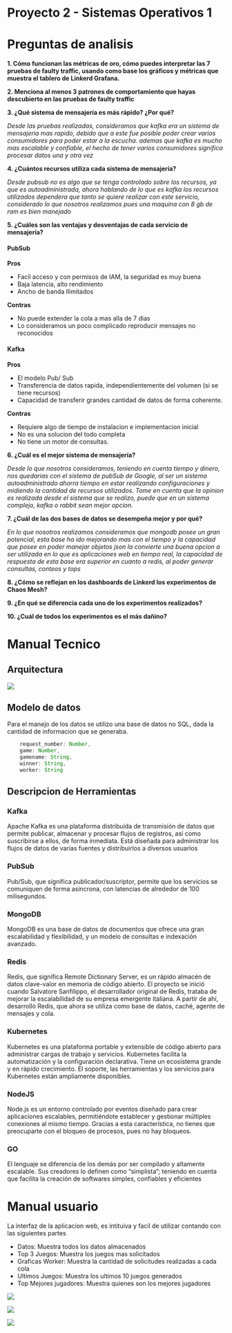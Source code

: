 # Proyecto 2 - Sistemas Operativos 1


# Preguntas de analisis

**1. Cómo funcionan las métricas de oro, cómo puedes
interpretar las 7 pruebas de faulty traffic, usando como
base los gráficos y métricas que muestra el tablero de
Linkerd Grafana.**


**2. Menciona al menos 3 patrones de comportamiento que
hayas descubierto en las pruebas de faulty traffic**


**3. ¿Qué sistema de mensajería es más rápido? ¿Por qué?**

*Desde las pruebas realizadas, consideramos que kafka era un sistema de mensajeria mas rapido, 
debido que a este fue posible poder crear varios consumidores para poder estar 
a la escucha. ademas que kafka es mucho mas escalable y confiable, el hecho de tener varios 
consumidores significa procesar datos una y otra vez*


**4. ¿Cuántos recursos utiliza cada sistema de mensajería?**

*Desde pubsub no es algo que se tenga controlado sobre los recursos, ya que es autoadministrada,
ahora hablando de lo que es kafka los recursos utilizados dependera que tanto se quiere realizar con este servicio, considerado lo que nosotros realizamos pues una maquina con 8 gb de ram es bien manejado*

**5. ¿Cuáles son las ventajas y desventajas de cada servicio de
mensajería?**

#### PubSub

**Pros**
- Facil acceso y con permisos de IAM, la seguridad es muy buena
- Baja latencia, alto rendimiento
- Ancho de banda Ilimitados

**Contras**
- No puede extender la cola a mas alla de 7 dias
- Lo consideramos un poco complicado reproducir mensajes no reconocidos

#### Kafka
**Pros**
- El modelo Pub/ Sub
- Transferencia de datos rapida, independientemente del volumen (si se tiene recursos)
- Capacidad de transferir grandes cantidad de datos de forma coherente.

**Contras**
- Requiere algo de tiempo de instalacion e implementacion inicial
- No es una solucion del todo completa
- No tiene un motor de consultas.




**6. ¿Cuál es el mejor sistema de mensajería?**

*Desde lo que nosotros consideramos, teniendo en cuenta tiempo y dinero, nos quedarias con el sistema de pubSub de Google, al ser un sistema autoadministrado ahorra tiempo en estar realizando configuraciones y midiendo la cantidad de recursos utilizados. Tome en cuenta que la opinion es realizada desde el sistema que se realizo,
puede que en un sistema complejo, kafka o rabbit sean mejor opcion.*

**7. ¿Cuál de las dos bases de datos se desempeña mejor y por
qué?**

*En lo que nosotros realizamos consideramos que mongodb posee un gran potencial, esta base ha ido mejorando mas con el tiempo y la capacidad que posee en poder manejar objetos json la convierte una buena opcion a ser utilizada en lo que es aplicaciones web en tiempo real, la capacidad de respuesta de esta base era superior en cuanto a redis, al poder generar consultas, conteos y tops*

**8. ¿Cómo se reflejan en los dashboards de Linkerd los
experimentos de Chaos Mesh?**

**9. ¿En qué se diferencia cada uno de los experimentos
realizados?**

**10. ¿Cuál de todos los experimentos es el más dañino?**



# Manual Tecnico

## Arquitectura
![](imagenes/arqui.PNG)

## Modelo de datos

Para el manejo de los datos se utilizo una base de datos no SQL, dada la cantidad de informacion
que se generaba.
```javascript
    request_number: Number,
    game: Number,
    gamename: String,
    winner: String,
    worker: String
```

## Descripcion de Herramientas

### Kafka
Apache Kafka es una plataforma distribuida de transmisión de datos que permite publicar, almacenar y procesar flujos de registros, así como suscribirse a ellos, de forma inmediata. Está diseñada para administrar los flujos de datos de varias fuentes y distribuirlos a diversos usuarios

### PubSub
Pub/Sub, que significa publicador/suscriptor, permite que los servicios se comuniquen de forma asíncrona, con latencias de alrededor de 100 milisegundos.

### MongoDB
MongoDB es una base de datos de documentos que ofrece una gran escalabilidad y flexibilidad, y un modelo de consultas e indexación avanzado.

### Redis
Redis, que significa Remote Dictionary Server, es un rápido almacén de datos clave-valor en memoria de código abierto. El proyecto se inició cuando Salvatore Sanfilippo, el desarrollador original de Redis, trataba de mejorar la escalabilidad de su empresa emergente italiana. A partir de ahí, desarrolló Redis, que ahora se utiliza como base de datos, caché, agente de mensajes y cola.

### Kubernetes
Kubernetes es una plataforma portable y extensible de código abierto para administrar cargas de trabajo y servicios. Kubernetes facilita la automatización y la configuración declarativa. Tiene un ecosistema grande y en rápido crecimiento. El soporte, las herramientas y los servicios para Kubernetes están ampliamente disponibles.

### NodeJS
Node.js es un entorno controlado por eventos diseñado para crear aplicaciones escalables, permitiéndote establecer y gestionar múltiples conexiones al mismo tiempo. Gracias a esta característica, no tienes que preocuparte con el bloqueo de procesos, pues no hay bloqueos.

### GO
 El lenguaje se diferencia de los demás por ser compilado y altamente escalable. Sus creadores lo definen como “simplista”; teniendo en cuenta que facilita la creación de softwares simples, confiables y eficientes

# Manual usuario

La interfaz de la aplicacion web, es intituiva y facil de utilizar contando con las siguientes 
partes

- Datos: Muestra todos los datos almacenados
- Top 3 Juegos: Muestra los juegos mas solicitados
- Graficas Worker: Muestra la cantidad de solicitudes realizadas a cada cola
- Ultimos Juegos: Muestra los ultimos 10 juegos generados
- Top Mejores jugadores: Muestra quienes son los mejores jugadores

![](imagenes/datos.PNG)




![](imagenes/topJuegos.PNG)





![](imagenes/worker.PNG)